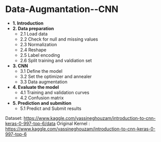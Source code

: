 # Data-Augmantation--CNN

* **1. Introduction**
* **2. Data preparation**
    * 2.1 Load data
    * 2.2 Check for null and missing values
    * 2.3 Normalization
    * 2.4 Reshape
    * 2.5 Label encoding
    * 2.6 Split training and valdiation set
* **3. CNN**
    * 3.1 Define the model
    * 3.2 Set the optimizer and annealer
    * 3.3 Data augmentation
* **4. Evaluate the model**
    * 4.1 Training and validation curves
    * 4.2 Confusion matrix
* **5. Prediction and submition**
    * 5.1 Predict and Submit results

Dataset: https://www.kaggle.com/yassineghouzam/introduction-to-cnn-keras-0-997-top-6/data
Original Kernel : https://www.kaggle.com/yassineghouzam/introduction-to-cnn-keras-0-997-top-6

